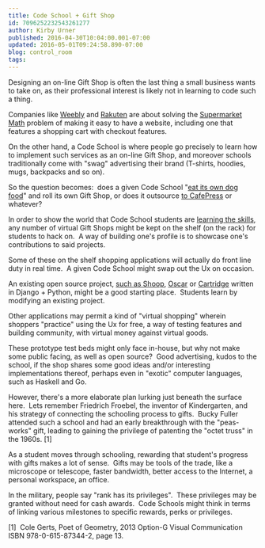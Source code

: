 ```yaml
---
title: Code School + Gift Shop
id: 7096252232543261277
author: Kirby Urner
published: 2016-04-30T10:04:00.001-07:00
updated: 2016-05-01T09:24:58.890-07:00
blog: control_room
tags: 
---
```


Designing an on-line Gift Shop is often the last thing a small business wants to take on, as their professional interest is likely not in learning to code such a thing.

Companies like [Weebly](https://youtu.be/ZOeyYAfKXLI) and [Rakuten](https://youtu.be/tF7HXJJjRvY) are about solving the [Supermarket Math](https://groups.google.com/d/msg/mathfuture/eCn2ZS5lry4/Vmvm1aO_KgAJ) problem of making it easy to have a website, including one that features a shopping cart with checkout features.

On the other hand, a Code School is where people go precisely to learn how to implement such services as an on-line Gift Shop, and moreover schools traditionally come with "swag" advertising their brand (T-shirts, hoodies, mugs, backpacks and so on).

So the question becomes:  does a given Code School "[eat its own dog food](http://www.investopedia.com/terms/e/eatyourowndogfood.asp)" and roll its own Gift Shop, or does it outsource [to CafePress](http://www.cafepress.com/) or whatever? 

In order to show the world that Code School students are [learning the skills](https://mail.python.org/pipermail/edu-sig/2016-April/011453.html), any number of virtual Gift Shops might be kept on the shelf (on the rack) for students to hack on.  A way of building one's profile is to showcase one's contributions to said projects.

Some of these on the shelf shopping applications will actually do front line duty in real time.  A given Code School might swap out the Ux on occasion.

An existing open source project, [such as Shoop](https://www.shoop.io/en/), [Oscar](http://oscarcommerce.com/) or [Cartridge](http://cartridge.jupo.org/) written in Django + Python, might be a good starting place.  Students learn by modifying an existing project.

Other applications may permit a kind of "virtual shopping" wherein shoppers "practice" using the Ux for free, a way of testing features and building community, with virtual money against virtual goods.

These prototype test beds might only face in-house, but why not make some public facing, as well as open source?  Good advertising, kudos to the school, if the shop shares some good ideas and/or interesting implementations thereof, perhaps even in "exotic" computer languages, such as Haskell and Go.

However, there's a more elaborate plan lurking just beneath the surface here.  Lets remember Friedrich Froebel, the inventor of Kindergarten, and his strategy of connecting the schooling process to gifts.  Bucky Fuller attended such a school and had an early breakthrough with the "peas-works" gift, leading to gaining the privilege of patenting the "octet truss" in the 1960s. [1]

As a student moves through schooling, rewarding that student's progress with gifts makes a lot of sense.  Gifts may be tools of the trade, like a microscope or telescope, faster bandwidth, better access to the Internet, a personal workspace, an office.

In the military, people say "rank has its privileges".  These privileges may be granted without need for cash awards.  Code Schools might think in terms of linking various milestones to specific rewards, perks or privileges.

[1]  Cole Gerts, Poet of Geometry, 2013 Option-G Visual Communication ISBN 978-0-615-87344-2, page 13.

[](https://www.flickr.com/photos/kirbyurner/26702240685/in/dateposted-public/)